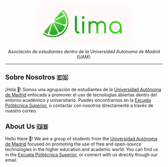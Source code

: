 <p align="center">
    <img src="../assets/logo.svg" width="60%"/>
</p>

<p align="center">
    <em>
        Asociación de estudiantes dentro de la Universidad Autónoma de Madrid (UAM).
    </em>
</p>

---

## Sobre Nosotros 🇪🇸

¡Hola 👋! Somos una agrupación de estudiantes de la [Universidad Autónoma de Madrid](https://www.uam.es) enfocada a promover el uso de tecnologías abiertas dentro del entorno académico y universitario.
Puedes encontrarnos en la [Escuela Politécnica Superior](https://www.uam.es/EPS/Home.htm), o contactar con nosotros directamente a través de nuestro correo.

## About Us 🇬🇧

Hello there 👋! We are a group of students from the [Universidad Autónoma de Madrid](https://www.uam.es/uam/en/inicio) focused on promoting the use of free and open-source technologies in the higher education and academic world.
You can find us in the [Escuela Politécnica Superior](https://www.uam.es/EPS/Home.htm?language=en), or connect with us directly though our email.
